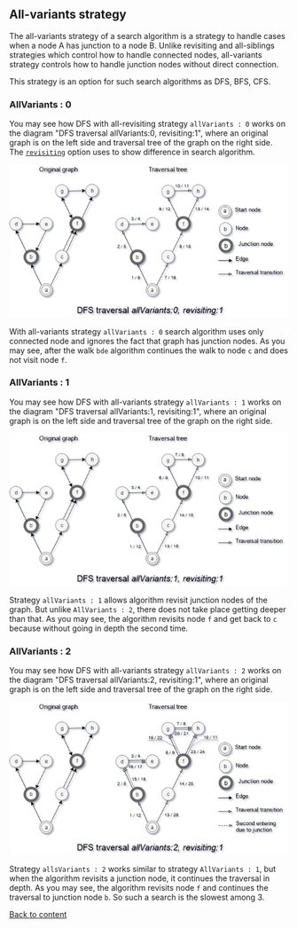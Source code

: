 ## All-variants strategy

The all-variants strategy of a search algorithm is a strategy to handle cases when a node A has junction to a node B. Unlike revisiting and all-siblings strategies which control how to handle connected nodes, all-variants strategy controls how to handle junction nodes without direct connection.

This strategy is an option for such search algorithms as DFS, BFS, CFS.

### AllVariants : 0

You may see how DFS with all-revisiting strategy `allVariants : 0` works on the diagram "DFS traversal allVariants:0, revisiting:1", where an original graph is on the left side and traversal tree of the graph on the right side. The [`revisiting`](./StrategyRevisiting.md) option uses to show difference in search algorithm.

![AllVariants0.png](../../image/searchOptions/AllVariants0.png)

With all-variants strategy `allVariants : 0` search algorithm uses only connected node and ignores the fact that graph has junction nodes. As you may see, after the walk `bde` algorithm continues the walk to node `c` and does not visit node `f`.

### AllVariants : 1

You may see how DFS with all-variants strategy `allVariants : 1` works on the diagram "DFS traversal allVariants:1, revisiting:1", where an original graph is on the left side and traversal tree of the graph on the right side. 

![AllVariants1.png](../../image/searchOptions/AllVariants1.png)

Strategy `allVariants : 1` allows algorithm revisit junction nodes of the graph. But unlike `AllVariants : 2`, there does not take place getting deeper than that. As you may see, the algorithm revisits node `f` and get back to `c` because without going in depth the second time.

### AllVariants : 2

You may see how DFS with all-variants strategy `allVariants : 2` works on the diagram "DFS traversal allVariants:2, revisiting:1", where an original graph is on the left side and traversal tree of the graph on the right side.

![AllVariants2.png](../../image/searchOptions/AllVariants2.png)

Strategy `allsVariants : 2` works similar to strategy `AllVariants : 1`, but when the algorithm revisits a junction node, it continues the traversal in depth. As you may see, the algorithm revisits node `f` and continues the traversal to junction node `b`. So such a search is the slowest among 3.

[Back to content](../README.md#Concepts)
